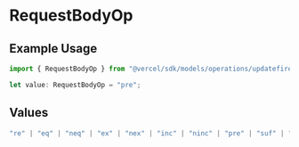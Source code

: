 # RequestBodyOp

## Example Usage

```typescript
import { RequestBodyOp } from "@vercel/sdk/models/operations/updatefirewallconfig.js";

let value: RequestBodyOp = "pre";
```

## Values

```typescript
"re" | "eq" | "neq" | "ex" | "nex" | "inc" | "ninc" | "pre" | "suf" | "sub" | "gt" | "gte" | "lt" | "lte"
```